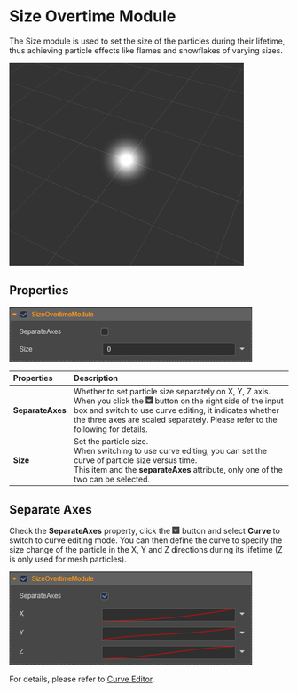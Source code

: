 # Size Overtime Module

The Size module is used to set the size of the particles during their lifetime, thus achieving particle effects like flames and snowflakes of varying sizes.

![size_overtime](module/size_overtime.gif)

## Properties

![size_overtime](module/size_module.png)

| Properties | Description |
| :--- | :--- |
| **SeparateAxes** | Whether to set particle size separately on X, Y, Z axis. <br>When you click the ![menu button](main-module/menu-button.png) button on the right side of the input box and switch to use curve editing, it indicates whether the three axes are scaled separately. Please refer to the following for details. |
| **Size** | Set the particle size. <br>When switching to use curve editing, you can set the curve of particle size versus time. <br>This item and the **separateAxes** attribute, only one of the two can be selected. |

## Separate Axes

Check the **SeparateAxes** property, click the ![menu button](main-module/menu-button.png) button and select **Curve** to switch to curve editing mode. You can then define the curve to specify the size change of the particle in the X, Y and Z directions during its lifetime (Z is only used for mesh particles).

![size_module_curve](module/size_module_curve.png)

For details, please refer to [Curve Editor](./editor/curve-editor.md).

